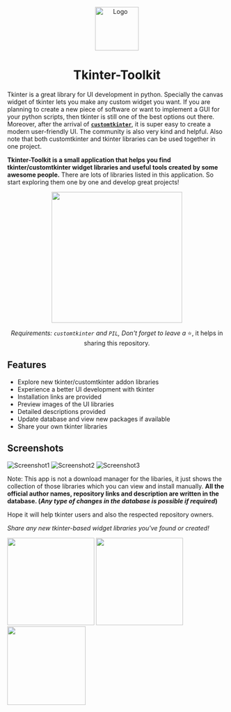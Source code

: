 <!-- PROJECT LOGO -->
<br />
<div align="center">
  <img src="https://github.com/Akascape/tkinter-toolkit/assets/89206401/3cdb512e-918f-4935-bbbc-ecc05a17701d" alt="Logo" width="100" height="100">
  <h1 align="center">Tkinter-Toolkit</h1>
</div>

Tkinter is a great library for UI development in python. Specially the canvas widget of tkinter lets you make any custom widget you want. If you are planning to create a new piece of software or want to implement a GUI for your python scripts, then tkinter is still one of the best options out there. Moreover, after the arrival of [**`customtkinter`**](https://github.com/TomSchimansky/CustomTkinter), it is super easy to create a modern user-friendly UI. The community is also very kind and helpful. Also note that both customtkinter and tkinter libraries can be used together in one project.


**Tkinter-Toolkit is a small application that helps you find tkinter/customtkinter widget libraries and useful tools created by some awesome people.** There are lots of libraries listed in this application. So start exploring them one by one and develop great projects! 

<div align="center">
  
[<img src="https://img.shields.io/badge/DOWNLOAD-Tkinter_Toolkit-informational?&color=38568b&logo=Python&logoColor=yellow" width="300">](https://github.com/Akascape/tkinter-toolkit/archive/refs/heads/main.zip)

*Requirements: `customtkinter` and `PIL`,*
*Don't forget to leave a* ⭐, it helps in sharing this repository.
</div>

## Features
- Explore new tkinter/customtkinter addon libraries
- Experience a better UI development with tkinter
- Installation links are provided
- Preview images of the UI libraries
- Detailed descriptions provided
- Update database and view new packages if available
- Share your own tkinter libraries
  
## Screenshots
![Screenshot1](https://github.com/Akascape/tkinter-toolkit/assets/89206401/fa4c6fbd-707d-468e-9f85-6c7b8ab15ceb)
![Screenshot2](https://github.com/Akascape/tkinter-toolkit/assets/89206401/1884b4da-37c5-4b2c-ade4-4dd8b9012fa5)
![Screenshot3](https://github.com/Akascape/tkinter-toolkit/assets/89206401/3349b82d-9b92-4a26-82e5-9e54f3ebaf60)

Note: This app is not a download manager for the libaries, it just shows the collection of those libraries which you can view and install manually. **All the official author names, repository links and description are written in the database. (_Any type of changes in the database is possible if required_)**

Hope it will help tkinter users and also the respected repository owners. 

_Share any new tkinter-based widget libraries you've found or created!_

[<img src="https://img.shields.io/badge/ADD-NEW_LIBRARY-informational?&color=black&style=for-the-badge" width="200">](https://github.com/Akascape/tkinter-toolkit/discussions/new?category=add-this)
[<img src="https://img.shields.io/badge/Made_With-Tkinter-informational?&color=df0001&style=for-the-badge" width="200">](https://docs.python.org/3/library/tkinter.html)
[<img src="https://img.shields.io/badge/APP_LICENSE-MIT-informational?&color=green&style=for-the-badge" width="180">](https://github.com/Akascape/tkinter-toolkit/blob/main/LICENSE)
